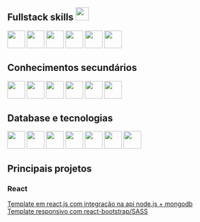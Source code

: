 ## Fullstack skills <img src="https://cdn.jsdelivr.net/gh/devicons/devicon/icons/nodejs/nodejs-original.svg" width="30px" height="30px" />
<div>
<img src="https://cdn.jsdelivr.net/gh/devicons/devicon/icons/typescript/typescript-original.svg" width="40px" height="40px"/>
<img src="https://cdn.jsdelivr.net/gh/devicons/devicon/icons/react/react-original.svg" width="40px" height="40px" />
<img src="https://cdn.jsdelivr.net/gh/devicons/devicon/icons/angularjs/angularjs-original.svg" width="40px" height="40px"/>
<img src="https://cdn.jsdelivr.net/gh/devicons/devicon/icons/nextjs/nextjs-original.svg" width="40px" height="40px" />
<img src="https://cdn.jsdelivr.net/gh/devicons/devicon/icons/express/express-original.svg" width="40px" height="40px" />
<img src="https://cdn.jsdelivr.net/gh/devicons/devicon/icons/sequelize/sequelize-original.svg" width="40px" height="40px"/>
</div>

## Conhecimentos secundários
<div>
<img src="https://cdn.jsdelivr.net/gh/devicons/devicon/icons/csharp/csharp-original.svg" width="40px" height="40px"/>
<img src="https://cdn.jsdelivr.net/gh/devicons/devicon/icons/dotnetcore/dotnetcore-original.svg" width="40px" height="40px"/>
<img src="https://cdn.jsdelivr.net/gh/devicons/devicon/icons/kotlin/kotlin-original.svg" width="40px" height="40px"/>
<img src="https://cdn.jsdelivr.net/gh/devicons/devicon/icons/spring/spring-original.svg" width="40px" height="40px"/>
<img src="https://cdn.jsdelivr.net/gh/devicons/devicon/icons/python/python-original.svg" width="40px" height="40px"/>
<img src="https://cdn.jsdelivr.net/gh/devicons/devicon/icons/flask/flask-original.svg" width="40px" height="40px"/>

</div>

## Database e tecnologias
<div>
<img src="https://cdn.jsdelivr.net/gh/devicons/devicon/icons/mongodb/mongodb-original.svg" width="40px" height="40px" />
<img src="https://cdn.jsdelivr.net/gh/devicons/devicon/icons/mysql/mysql-original.svg" width="40px" height="40px" />
<img src="https://cdn.jsdelivr.net/gh/devicons/devicon/icons/postgresql/postgresql-original.svg" width="40px" height="40px"/>
<img src="https://cdn.jsdelivr.net/gh/devicons/devicon/icons/microsoftsqlserver/microsoftsqlserver-plain.svg" width="40px" height="40px"/>
<img src="https://cdn.jsdelivr.net/gh/devicons/devicon/icons/heroku/heroku-plain.svg" width="40px" height="40px"/>
<img src="https://cdn.worldvectorlogo.com/logos/jwt-3.svg" width="40px" height="40px"/>
<img src="https://cdn.jsdelivr.net/gh/devicons/devicon/icons/sass/sass-original.svg" width="40px" height="40px"/>
</div>

## Principais projetos

### React

<a href="https://github.com/gabtonete/frontend-task-reactjs">Template em react.js com integração na api node.js + mongodb</a>
<br>
<a href="https://github.com/gabtonete/frontend-template-reactjs">Template responsivo com react-bootstrap/SASS</a>

